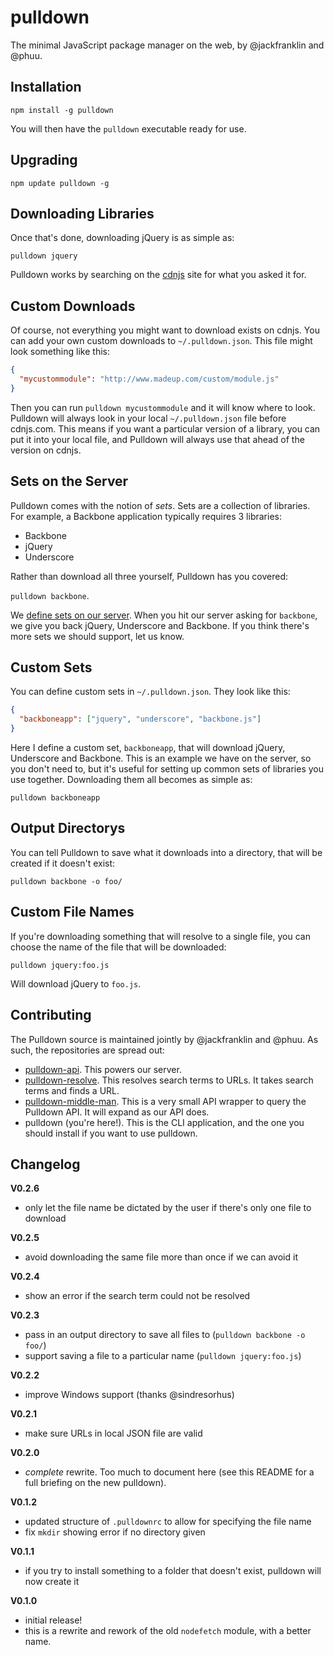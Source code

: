 # pulldown

The minimal JavaScript package manager on the web, by @jackfranklin and @phuu.

## Installation

```
npm install -g pulldown
```

You will then have the `pulldown` executable ready for use.

## Upgrading

```
npm update pulldown -g
```

## Downloading Libraries

Once that's done, downloading jQuery is as simple as:

```
pulldown jquery
```

Pulldown works by searching on the [cdnjs](http://cdnjs.com/) site for what you asked it for.

## Custom Downloads

Of course, not everything you might want to download exists on cdnjs. You can add your own custom downloads to `~/.pulldown.json`. This file might look something like this:

```json
{
  "mycustommodule": "http://www.madeup.com/custom/module.js"
}
```

Then you can run `pulldown mycustommodule` and it will know where to look. Pulldown will always look in your local `~/.pulldown.json` file before cdnjs.com. This means if you want a particular version of a library, you can put it into your local file, and Pulldown will always use that ahead of the version on cdnjs.

## Sets on the Server

Pulldown comes with the notion of _sets_. Sets are a collection of libraries. For example, a Backbone application typically requires 3 libraries:

- Backbone
- jQuery
- Underscore

Rather than download all three yourself, Pulldown has you covered:

`pulldown backbone`.

We [define sets on our server](https://github.com/phuu/pulldown-api/blob/master/pulldown.json). When you hit our server asking for `backbone`, we give you back jQuery, Underscore and Backbone. If you think there's more sets we should support, let us know.

## Custom Sets

You can define custom sets in `~/.pulldown.json`. They look like this:

```json
{
  "backboneapp": ["jquery", "underscore", "backbone.js"]
}
```

Here I define a custom set, `backboneapp`, that will download jQuery, Underscore and Backbone. This is an example we have on the server, so you don't need to, but it's useful for setting up common sets of libraries you use together. Downloading them all becomes as simple as:

```
pulldown backboneapp
```

## Output Directorys

You can tell Pulldown to save what it downloads into a directory, that will be created if it doesn't exist:

```
pulldown backbone -o foo/
```

## Custom File Names

If you're downloading something that will resolve to a single file, you can choose the name of the file that will be downloaded:

```
pulldown jquery:foo.js
```

Will download jQuery to `foo.js`.

## Contributing

The Pulldown source is maintained jointly by @jackfranklin and @phuu. As such, the repositories are spread out:

- [pulldown-api](http://github.com/phuu/pulldown-api). This powers our server.
- [pulldown-resolve](http://github.com/phuu/pulldown-resolve). This resolves search terms to URLs. It takes search terms and finds a URL.
- [pulldown-middle-man](http://github.com/jackfranklin/pulldown-middle-man). This is a very small API wrapper to query the Pulldown API. It will expand as our API does.
- pulldown (you're here!). This is the CLI application, and the one you should install if you want to use pulldown.

## Changelog

__V0.2.6__
- only let the file name be dictated by the user if there's only one file to download

__V0.2.5__
- avoid downloading the same file more than once if we can avoid it

__V0.2.4__
- show an error if the search term could not be resolved

__V0.2.3__
- pass in an output directory to save all files to (`pulldown backbone -o foo/`)
- support saving a file to a particular name (`pulldown jquery:foo.js`)

__V0.2.2__
- improve Windows support (thanks @sindresorhus)

__V0.2.1__
- make sure URLs in local JSON file are valid

__V0.2.0__
- _complete_ rewrite. Too much to document here (see this README for a full briefing on the new pulldown).

__V0.1.2__
- updated structure of `.pulldownrc` to allow for specifying the file name
- fix `mkdir` showing error if no directory given

__V0.1.1__
- if you try to install something to a folder that doesn't exist, pulldown will now create it

__V0.1.0__
- initial release!
- this is a rewrite and rework of the old `nodefetch` module, with a better name.

